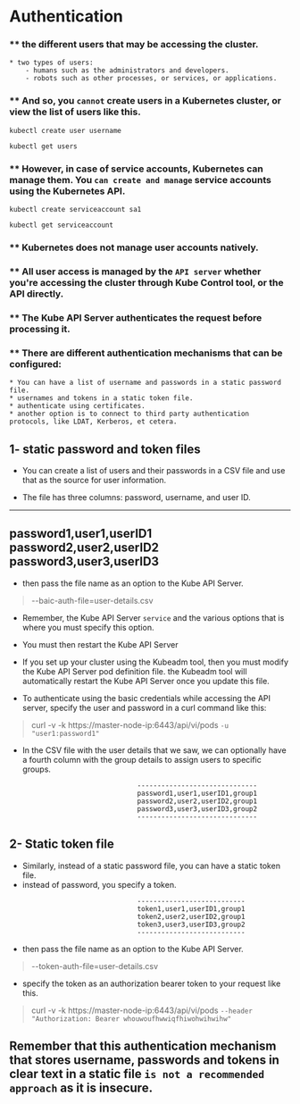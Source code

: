 # Authentication

### ** the different users that may be accessing the cluster.
    * two types of users: 
        - humans such as the administrators and developers.
        - robots such as other processes, or services, or applications.

### ** And so, you `cannot` create users in a Kubernetes cluster, or view the list of users like this.
``` 
kubectl create user username

kubectl get users
``` 

### ** However, in case of service accounts, Kubernetes can manage them. You `can create and manage` service accounts using the Kubernetes API.
```
kubectl create serviceaccount sa1

kubectl get serviceaccount
```

### ** Kubernetes does not manage user accounts natively.
### ** All user access is managed by the `API server` whether you're accessing the cluster through Kube Control tool, or the API directly.

### ** The Kube API Server authenticates the request before processing it.

### ** There are different authentication mechanisms that can be configured:
    * You can have a list of username and passwords in a static password file.
    * usernames and tokens in a static token file.
    * authenticate using certificates.
    * another option is to connect to third party authentication protocols, like LDAT, Kerberos, et cetera.

## 1- static password and token files
- You can create a list of users and their passwords in a CSV file and use that as the source for user information.

- The file has three columns: password, username, and user ID.
-----------------------
password1,user1,userID1
password2,user2,userID2
password3,user3,userID3
-----------------------

- then pass the file name as an option to the Kube API Server.
> --baic-auth-file=user-details.csv

- Remember, the Kube API Server `service` and the various options that is where you must specify this option.
- You must then restart the Kube API Server

- If you set up your cluster using the Kubeadm tool, then you must modify the Kube API Server pod definition file. the Kubeadm tool will automatically restart the Kube API Server once you update this file.

- To authenticate using the basic credentials while accessing the API server, specify the user and password in a curl command like this: 
> curl -v -k https://master-node-ip:6443/api/vi/pods `-u "user1:password1"`

- In the CSV file with the user details that we saw, we can optionally have a fourth column with the group details to assign users to specific groups.
```
                                ------------------------------
                                password1,user1,userID1,group1
                                password2,user2,userID2,group1
                                password3,user3,userID3,group2
                                ------------------------------
```


## 2- Static token file
- Similarly, instead of a static password file, you can have a static token file.
- instead of password, you specify a token.
```
                                ---------------------------
                                token1,user1,userID1,group1
                                token2,user2,userID2,group1
                                token3,user3,userID3,group2
                                ---------------------------
```

- then pass the file name as an option to the Kube API Server.
> --token-auth-file=user-details.csv

- specify the token as an authorization bearer token to your request like this.
> curl -v -k https://master-node-ip:6443/api/vi/pods `--header "Authorization: Bearer whouwoufhwwiqfhiwohwihwihw"`

## Remember that this authentication mechanism that stores username, passwords and tokens in clear text in a static file `is not a recommended approach` as it is insecure.